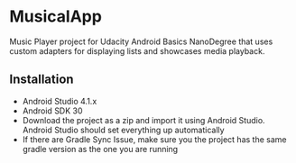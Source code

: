 # MusicalApp
Music Player project for Udacity Android Basics NanoDegree that uses custom adapters for displaying lists and showcases media playback.

## Installation
* Android Studio 4.1.x
* Android SDK 30
* Download the project as a zip and import it using Android Studio. Android Studio should set everything up automatically
* If there are Gradle Sync Issue, make sure you the project has the same gradle version as the one you are running
